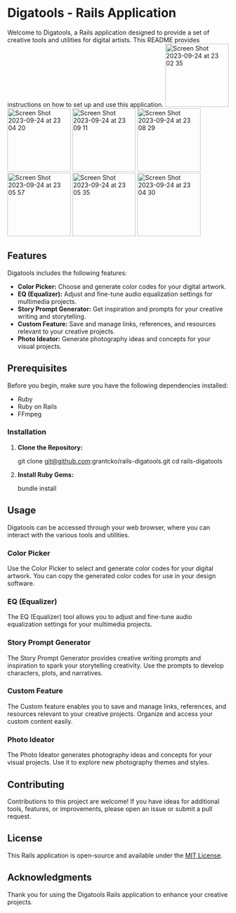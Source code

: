 # Digatools - Rails Application

Welcome to Digatools, a Rails application designed to provide a set of creative tools and utilities for digital artists. This README provides instructions on how to set up and use this application.
<img width="144" alt="Screen Shot 2023-09-24 at 23 02 35" src="https://github.com/grantcko/rails-digatools/assets/121933082/d79a47ef-6140-4b4b-a488-8e312a55b6b8">
<img width="144" alt="Screen Shot 2023-09-24 at 23 04 20" src="https://github.com/grantcko/rails-digatools/assets/121933082/5022cd16-a892-4caa-a24f-664acfb97737">
<img width="144" alt="Screen Shot 2023-09-24 at 23 09 11" src="https://github.com/grantcko/rails-digatools/assets/121933082/139a8d81-aba3-4cf0-9ae3-4df656459c09">
<img width="144" alt="Screen Shot 2023-09-24 at 23 08 29" src="https://github.com/grantcko/rails-digatools/assets/121933082/24219a3e-1be2-42fd-976c-f3cd7270ddf9">
<img width="144" alt="Screen Shot 2023-09-24 at 23 05 57" src="https://github.com/grantcko/rails-digatools/assets/121933082/a91bfc20-8d8b-41c4-bf33-555344415ef5">
<img width="144" alt="Screen Shot 2023-09-24 at 23 05 35" src="https://github.com/grantcko/rails-digatools/assets/121933082/454cfb95-366f-43a4-8649-b3ef05aaab94">
<img width="144" alt="Screen Shot 2023-09-24 at 23 04 30" src="https://github.com/grantcko/rails-digatools/assets/121933082/6cf3dea7-8435-458e-a8de-201c3e237056">


## Features

Digatools includes the following features:

- **Color Picker:** Choose and generate color codes for your digital artwork.
- **EQ (Equalizer):** Adjust and fine-tune audio equalization settings for multimedia projects.
- **Story Prompt Generator:** Get inspiration and prompts for your creative writing and storytelling.
- **Custom Feature:** Save and manage links, references, and resources relevant to your creative projects.
- **Photo Ideator:** Generate photography ideas and concepts for your visual projects.

## Prerequisites

Before you begin, make sure you have the following dependencies installed:

- Ruby
- Ruby on Rails
- FFmpeg

### Installation

1. **Clone the Repository:**

   git clone git@github.com:grantcko/rails-digatools.git
   cd rails-digatools

2. **Install Ruby Gems:**

   bundle install

## Usage

Digatools can be accessed through your web browser, where you can interact with the various tools and utilities.

### Color Picker

Use the Color Picker to select and generate color codes for your digital artwork. You can copy the generated color codes for use in your design software.

### EQ (Equalizer)

The EQ (Equalizer) tool allows you to adjust and fine-tune audio equalization settings for your multimedia projects.

### Story Prompt Generator

The Story Prompt Generator provides creative writing prompts and inspiration to spark your storytelling creativity. Use the prompts to develop characters, plots, and narratives.

### Custom Feature

The Custom feature enables you to save and manage links, references, and resources relevant to your creative projects. Organize and access your custom content easily.

### Photo Ideator

The Photo Ideator generates photography ideas and concepts for your visual projects. Use it to explore new photography themes and styles.

## Contributing

Contributions to this project are welcome! If you have ideas for additional tools, features, or improvements, please open an issue or submit a pull request.

## License

This Rails application is open-source and available under the [MIT License](LICENSE).

## Acknowledgments

Thank you for using the Digatools Rails application to enhance your creative projects.
